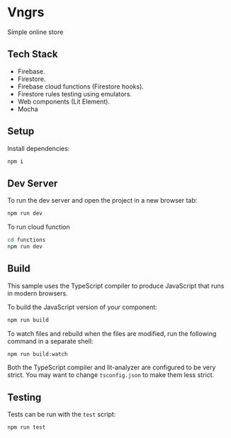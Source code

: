 # Vngrs


Simple online store


## Tech Stack

- Firebase.
- Firestore.
- Firebase cloud functions (Firestore hooks).
- Firestore rules testing using emulators.
- Web components (Lit Element).
- Mocha

## Setup

Install dependencies:

```bash
npm i
```
## Dev Server



To run the dev server and open the project in a new browser tab:


```bash
npm run dev


```

To run cloud function



```bash
cd functions
npm run dev


```


## Build



This sample uses the TypeScript compiler to produce JavaScript that runs in modern browsers.



To build the JavaScript version of your component:



```bash
npm run build

```

To watch files and rebuild when the files are modified, run the following command in a separate shell:



```bash
npm run build:watch


```

Both the TypeScript compiler and lit-analyzer are configured to be very strict. You may want to change `tsconfig.json` to make them less strict.



## Testing



Tests can be run with the `test` script:



```bash
npm run test
```


```

```

